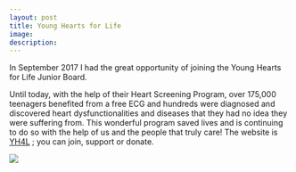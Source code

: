 ```yaml
---
layout: post
title: Young Hearts for Life
image: 
description:
---
```


In September 2017 I had the great opportunity of joining the Young Hearts for Life Junior Board. 
<!-- split -->
Until today, with the help of their Heart Screening Program, over 175,000 teenagers benefited from a free ECG and hundreds were diagnosed and discovered heart dysfunctionalities and diseases that they had no idea they were suffering from. This wonderful program saved lives and is continuing to do so with the help of us and the people that truly care! The website is <a href="http://www.yh4l.org/">YH4L</a> ; you can join, support or donate.

<img class="img-responsive" style="max-width:300px" src= "{{ site.baseurl }}/img/blog/yh4l.jpg"/>


